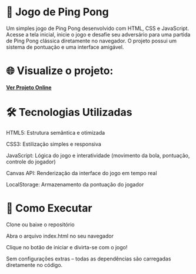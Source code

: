 # 🏓 Jogo de Ping Pong
Um simples jogo de Ping Pong desenvolvido com HTML, CSS e JavaScript. Acesse a tela inicial, inicie o jogo e desafie seu adversário para uma partida de Ping Pong clássica diretamente no navegador. O projeto possui um sistema de pontuação e uma interface amigável.

# 🌐 Visualize o projeto:
**[Ver Projeto Online](https://otavio-2507.github.io/Lading-Page---Automotivo/)**

# 🛠️ Tecnologias Utilizadas
HTML5: Estrutura semântica e otimizada

CSS3: Estilização simples e responsiva

JavaScript: Lógica do jogo e interatividade (movimento da bola, pontuação, controle do jogador)

Canvas API: Renderização da interface do jogo em tempo real

LocalStorage: Armazenamento da pontuação do jogador

# 🚀 Como Executar
Clone ou baixe o repositório

Abra o arquivo index.html no seu navegador

Clique no botão de iniciar e divirta-se com o jogo!

Sem configurações extras – todas as dependências são carregadas diretamente no código.

